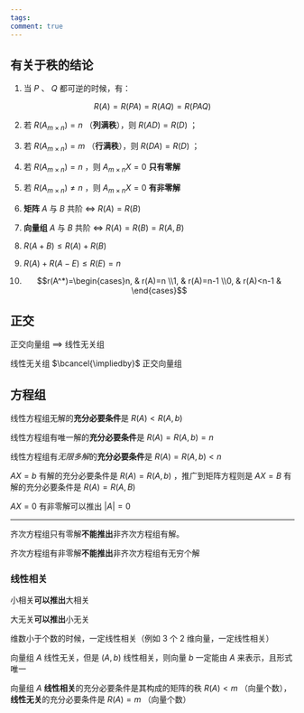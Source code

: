 ```yaml
---
tags: 
comment: true
---
```

## 有关于秩的结论

1. 当 $P$ 、 $Q$ 都可逆的时候，有：

$$
R(A) = R(PA) = R(AQ) = R(PAQ)
$$

2. 若 $R(A_{m\times n}) = n$ （**列满秩**），则 $R(AD) = R(D)$ ；

3. 若 $R(A_{m\times n}) = m$ （**行满秩**），则 $R(DA) = R(D)$ ；

4. 若 $R(A_{m\times n}) = n$ ，则 $A_{m\times n}X = 0$ **只有零解**

5. 若 $R(A_{m\times n}) \neq n$ ，则 $A_{m\times n}X = 0$ **有非零解**

6. **矩阵** $A$ 与 $B$ 共阶 $\Leftrightarrow$ $R(A) = R(B)$

7. **向量组** $A$ 与 $B$ 共阶 $\Leftrightarrow$ $R(A) = R(B) = R(A,B)$

8. $R(A+B) \leq R(A) + R(B)$

9. $R(A) + R(A-E) \leq R(E) = n$

10. $$r(A^*)=\begin{cases}n, & r(A)=n \\1, & r(A)=n-1 \\0, & r(A)<n-1 & \end{cases}$$
## 正交

正交向量组 $\implies$ 线性无关组

线性无关组 $\bcancel{\impliedby}$ 正交向量组

## 方程组

线性方程组无解的**充分必要条件**是 $R(A)<R(A,b)$

线性方程组有唯一解的**充分必要条件**是 $R(A) = R(A,b) = n$

线性方程组有*无限多解*的**充分必要条件**是 $R(A) = R(A,b)<n$

$AX = b$ 有解的充分必要条件是 $R(A) = R(A,b)$ ，推广到矩阵方程则是 $AX=B$ 有解的充分必要条件是 $R(A) = R(A,B)$

$AX = 0$ 有非零解可以推出 $|A| = 0$

****

齐次方程组只有零解**不能推出**非齐次方程组有解。

齐次方程组有非零解**不能推出**非齐次方程组有无穷个解

### 线性相关

小相关**可以推出**大相关

大无关**可以推出**小无关

维数小于个数的时候，一定线性相关（例如 3 个 2 维向量，一定线性相关）

向量组 $A$ 线性无关，但是 $(A,b)$ 线性相关，则向量 $b$ 一定能由 $A$ 来表示，且形式唯一

向量组 $A$ **线性相关**的充分必要条件是其构成的矩阵的秩 $R(A)<m$ （向量个数），**线性无关**的充分必要条件是 $R(A) = m$ （向量个数）

